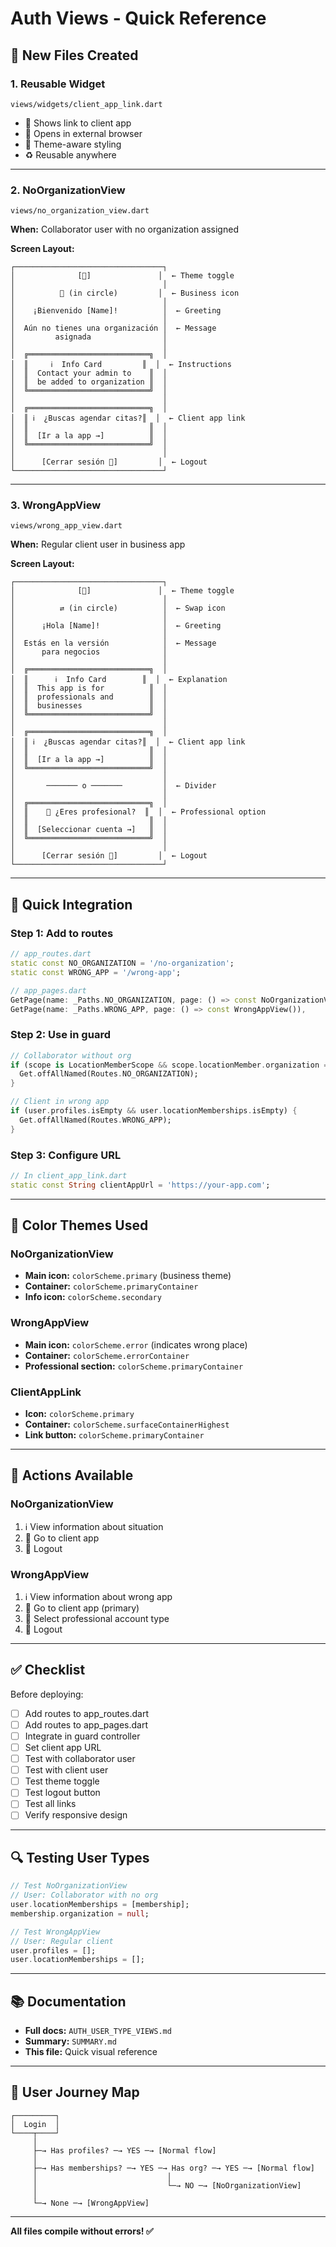# Auth Views - Quick Reference

## 📁 New Files Created

### 1. Reusable Widget
```
views/widgets/client_app_link.dart
```
- 🔗 Shows link to client app
- 📱 Opens in external browser
- 🎨 Theme-aware styling
- ♻️ Reusable anywhere

---

### 2. NoOrganizationView
```
views/no_organization_view.dart
```

**When:** Collaborator user with no organization assigned

**Screen Layout:**
```
┌─────────────────────────────────┐
│              [🌙]               │  ← Theme toggle
│                                 │
│          🏢 (in circle)         │  ← Business icon
│                                 │
│    ¡Bienvenido [Name]!          │  ← Greeting
│                                 │
│  Aún no tienes una organización │  ← Message
│         asignada                │
│                                 │
│  ╔═══════════════════════════╗  │
│  ║     ℹ️  Info Card         ║  │  ← Instructions
│  ║  Contact your admin to    ║  │
│  ║  be added to organization ║  │
│  ╚═══════════════════════════╝  │
│                                 │
│  ╔═══════════════════════════╗  │
│  ║ ℹ️  ¿Buscas agendar citas?║  │  ← Client app link
│  ║                           ║  │
│  ║  [Ir a la app →]          ║  │
│  ╚═══════════════════════════╝  │
│                                 │
│      [Cerrar sesión 🚪]         │  ← Logout
└─────────────────────────────────┘
```

---

### 3. WrongAppView
```
views/wrong_app_view.dart
```

**When:** Regular client user in business app

**Screen Layout:**
```
┌─────────────────────────────────┐
│              [🌙]               │  ← Theme toggle
│                                 │
│          ⇄ (in circle)          │  ← Swap icon
│                                 │
│      ¡Hola [Name]!              │  ← Greeting
│                                 │
│  Estás en la versión            │  ← Message
│      para negocios              │
│                                 │
│  ╔═══════════════════════════╗  │
│  ║      ℹ️  Info Card        ║  │  ← Explanation
│  ║  This app is for          ║  │
│  ║  professionals and        ║  │
│  ║  businesses               ║  │
│  ╚═══════════════════════════╝  │
│                                 │
│  ╔═══════════════════════════╗  │
│  ║ ℹ️  ¿Buscas agendar citas?║  │  ← Client app link
│  ║                           ║  │
│  ║  [Ir a la app →]          ║  │
│  ╚═══════════════════════════╝  │
│                                 │
│       ─────── o ───────         │  ← Divider
│                                 │
│  ╔═══════════════════════════╗  │
│  ║    💼 ¿Eres profesional?  ║  │  ← Professional option
│  ║                           ║  │
│  ║  [Seleccionar cuenta →]   ║  │
│  ╚═══════════════════════════╝  │
│                                 │
│      [Cerrar sesión 🚪]         │  ← Logout
└─────────────────────────────────┘
```

---

## 🚀 Quick Integration

### Step 1: Add to routes
```dart
// app_routes.dart
static const NO_ORGANIZATION = '/no-organization';
static const WRONG_APP = '/wrong-app';

// app_pages.dart
GetPage(name: _Paths.NO_ORGANIZATION, page: () => const NoOrganizationView()),
GetPage(name: _Paths.WRONG_APP, page: () => const WrongAppView()),
```

### Step 2: Use in guard
```dart
// Collaborator without org
if (scope is LocationMemberScope && scope.locationMember.organization == null) {
  Get.offAllNamed(Routes.NO_ORGANIZATION);
}

// Client in wrong app
if (user.profiles.isEmpty && user.locationMemberships.isEmpty) {
  Get.offAllNamed(Routes.WRONG_APP);
}
```

### Step 3: Configure URL
```dart
// In client_app_link.dart
static const String clientAppUrl = 'https://your-app.com';
```

---

## 🎨 Color Themes Used

### NoOrganizationView
- **Main icon:** `colorScheme.primary` (business theme)
- **Container:** `colorScheme.primaryContainer`
- **Info icon:** `colorScheme.secondary`

### WrongAppView
- **Main icon:** `colorScheme.error` (indicates wrong place)
- **Container:** `colorScheme.errorContainer`
- **Professional section:** `colorScheme.primaryContainer`

### ClientAppLink
- **Icon:** `colorScheme.primary`
- **Container:** `colorScheme.surfaceContainerHighest`
- **Link button:** `colorScheme.primaryContainer`

---

## 📱 Actions Available

### NoOrganizationView
1. ℹ️ View information about situation
2. 🔗 Go to client app
3. 🚪 Logout

### WrongAppView
1. ℹ️ View information about wrong app
2. 🔗 Go to client app (primary)
3. 💼 Select professional account type
4. 🚪 Logout

---

## ✅ Checklist

Before deploying:
- [ ] Add routes to app_routes.dart
- [ ] Add routes to app_pages.dart
- [ ] Integrate in guard controller
- [ ] Set client app URL
- [ ] Test with collaborator user
- [ ] Test with client user
- [ ] Test theme toggle
- [ ] Test logout button
- [ ] Test all links
- [ ] Verify responsive design

---

## 🔍 Testing User Types

```dart
// Test NoOrganizationView
// User: Collaborator with no org
user.locationMemberships = [membership];
membership.organization = null;

// Test WrongAppView  
// User: Regular client
user.profiles = [];
user.locationMemberships = [];
```

---

## 📚 Documentation

- **Full docs:** `AUTH_USER_TYPE_VIEWS.md`
- **Summary:** `SUMMARY.md`
- **This file:** Quick visual reference

---

## 🎯 User Journey Map

```
┌─────────┐
│  Login  │
└────┬────┘
     │
     ├─→ Has profiles? ─→ YES ─→ [Normal flow]
     │
     ├─→ Has memberships? ─→ YES ─→ Has org? ─→ YES ─→ [Normal flow]
     │                             │
     │                             └─→ NO ─→ [NoOrganizationView]
     │
     └─→ None ─→ [WrongAppView]
```

---

**All files compile without errors! ✅**
